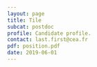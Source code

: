 ```yaml
---
layout: page
title: Tile
subcat: postdoc
profile: Candidate profile.
contact: last.first@cea.fr
pdf: position.pdf
date: 2019-06-01
---
```


